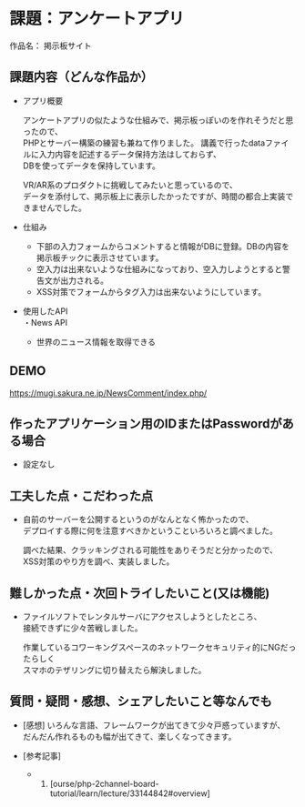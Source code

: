 # 課題：アンケートアプリ

作品名： 掲示板サイト

## 課題内容（どんな作品か）

- アプリ概要  

  アンケートアプリの似たような仕組みで、掲示板っぽいのを作れそうだと思ったので、  
  PHPとサーバー構築の練習も兼ねて作りました。
  講義で行ったdataファイルに入力内容を記述するデータ保持方法はしておらず、  
  DBを使ってデータを保持しています。
  
  VR/AR系のプロダクトに挑戦してみたいと思っているので、  
  データを添付して、掲示板上に表示したかったですが、時間の都合上実装できませんでした。

- 仕組み
  - 下部の入力フォームからコメントすると情報がDBに登録。DBの内容を掲示板チックに表示させています。
  - 空入力は出来ないような仕組みになっており、空入力しようとすると警告文が出力される。
  - XSS対策でフォームからタグ入力は出来ないようにしています。

- 使用したAPI  
  ・News API
  - 世界のニュース情報を取得できる
  

## DEMO

https://mugi.sakura.ne.jp/NewsComment/index.php/

## 作ったアプリケーション用のIDまたはPasswordがある場合

- 設定なし

## 工夫した点・こだわった点

- 自前のサーバーを公開するというのがなんとなく怖かったので、  
  デプロイする際に何を注意すべきかということいろいろと調べました。  

  調べた結果、クラッキングされる可能性をありそうだと分かったので、  
  XSS対策のやり方を調べ、実装しました。

## 難しかった点・次回トライしたいこと(又は機能)

- ファイルソフトでレンタルサーバにアクセスしようとしたところ、  
  接続できずに少々苦戦しました。  

  作業しているコワーキングスペースのネットワークセキュリティ的にNGだったらしく  
  スマホのテザリングに切り替えたら解決しました。

## 質問・疑問・感想、シェアしたいこと等なんでも

- [感想]
  いろんな言語、フレームワークが出てきて少々戸惑っていますが、  
  だんだん作れるものも幅が出てきて、楽しくなってきます。  

- [参考記事]
  - 1. [ourse/php-2channel-board-tutorial/learn/lecture/33144842#overview]


